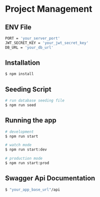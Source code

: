 # Project Management

## ENV File

```bash
PORT = 'your_server_port'
JWT_SECRET_KEY = 'your_jwt_secret_key'
DB_URL = 'your_db_url'
```

## Installation

```bash
$ npm install
```

## Seeding Script

```bash
# run database seeding file
$ npm run seed
```

## Running the app

```bash
# development
$ npm run start

# watch mode
$ npm run start:dev

# production mode
$ npm run start:prod
```

## Swagger Api Documentation

```bash
$ "your_app_base_url"/api
```
